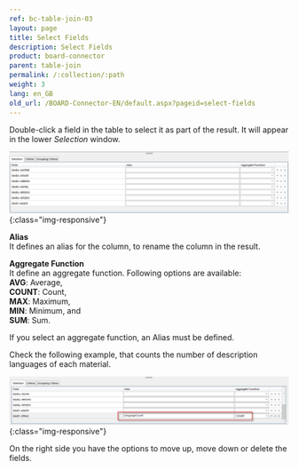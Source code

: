 ```yaml
---
ref: bc-table-join-03
layout: page
title: Select Fields
description: Select Fields
product: board-connector
parent: table-join
permalink: /:collection/:path
weight: 3
lang: en_GB
old_url: /BOARD-Connector-EN/default.aspx?pageid=select-fields
---
```


Double-click a field in the table to select it as part of the result. It will appear in the lower *Selection* window. 

![tj-selected-columns](/img/content/tj-selected-columns.jpg){:class="img-responsive"}

**Alias**<br>
It defines an alias for the column, to rename the column in the result.  

**Aggregate Function** <br>
It define an aggregate function. Following options are available: <br>
**AVG**: Average,<br>
**COUNT**: Count, <br>
**MAX**: Maximum,<br>
**MIN**: Minimum, and <br>
**SUM**: Sum. <br>

If you select an aggregate function, an Alias must be defined. 

Check the following example, that counts the number of description languages of each material. 

![tj-aggregate-count](/img/content/tj-aggregate-count.jpg){:class="img-responsive"}

On the right side you have the options to move up, move down or delete the fields.
